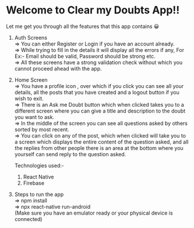 # Welcome to Clear my Doubts App!!
Let me get you through all the features that this app contains 😀

1) Auth Screens <br/>
=> You can either Register or Login if you have an account already.<br/>
=> While trying to fill in the details it will display all the errors if any, For Ex:- Email should be valid, Password should be strong etc.<br/>
=> All these screens have a strong validation check without which you cannot proceed ahead with the app.<br/>

2) Home Screen <br/>
=> You have a profile icon , over which if you click you can see all your details, all the posts that you have created and a logout button if you wish to exit.<br/>
=> There is an Ask me Doubt button which when clicked takes you to a different screen where you can give a title and description to the doubt you want to ask.<br/>
=> In the middle of the screen you can see all questions asked by others sorted by most recent.<br/>
=> You can click on any of the post, which when clicked will take you to a screen which displays the entire content of the question asked, and all the replies from other people
   there is an area at the bottom where you yourself can send reply to the question asked.<br/>
   
   
   Technologies used:-
   1) React Native
   2) Firebase
   
3) Steps to run the app <br/>
=> npm install <br/>
=> npx react-native run-android <br/>
(Make sure you have an emulator ready or your physical device is connected)
